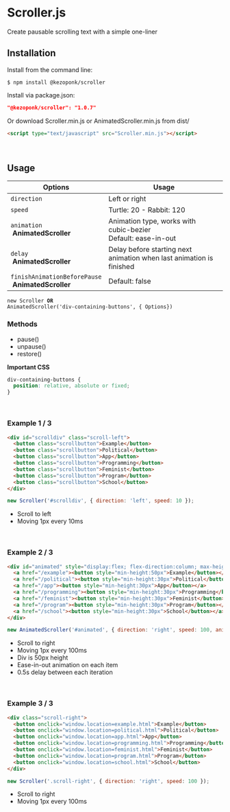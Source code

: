 # Scroller.js
Create pausable scrolling text with a simple one-liner<br>

## Installation
Install from the command line:
```shell
$ npm install @kezoponk/scroller
```
Install via package.json:
```json
"@kezoponk/scroller": "1.0.7" 
```
Or download Scroller.min.js or AnimatedScroller.min.js from dist/
```html
<script type="text/javascript" src="Scroller.min.js"></script>
```
<br>

## Usage
| Options | Usage |
| --- | --- |
| `direction` | Left or right |
| `speed` | Turtle: 20 - Rabbit: 120 |
| `animation`<br/>&nbsp;**AnimatedScroller** | Animation type, works with cubic-bezier<br>Default: ease-in-out |
| `delay`<br/>&nbsp;**AnimatedScroller** | Delay before starting next animation when last animation is finished |
| `finishAnimationBeforePause`<br/>&nbsp;**AnimatedScroller** | Default: false |

<code>new Scroller <strong>OR</strong> AnimatedScroller('div-containing-buttons', { Options})</code>
### Methods
* pause()<br>
* unpause()<br>
* restore()<br>

**Important CSS**

```css
div-containing-buttons {
  position: relative, absolute or fixed;
}
```


<br>

### Example 1 / 3

```html
<div id="scrolldiv" class="scroll-left">
  <button class="scrollbutton">Example</button>
  <button class="scrollbutton">Political</button>
  <button class="scrollbutton">App</button>
  <button class="scrollbutton">Programming</button>
  <button class="scrollbutton">Feminist</button>
  <button class="scrollbutton">Program</button>
  <button class="scrollbutton">School</button>
</div>
```
```javascript
new Scroller('#scrolldiv', { direction: 'left', speed: 10 });
```
- Scroll to left
- Moving 1px every 10ms

<br>
    
### Example 2 / 3

```html
<div id="animated" style="display:flex; flex-direction:column; max-height:100px">
  <a href="/example"><button style="min-height:50px">Example</button></a>
  <a href="/political"><button style="min-height:30px">Political</button></a>
  <a href="/app"><button style="min-height:30px">App</button></a>
  <a href="/programming"><button style="min-height:30px">Programming</button></a>
  <a href="/feminist"><button style="min-height:30px">Feminist</button></a>
  <a href="/program"><button style="min-height:30px">Program</button></a>
  <a href="/school"><button style="min-height:30px">School</button></a>
</div>
```
```javascript
new AnimatedScroller('#animated', { direction: 'right', speed: 100, animation:'linear', delay: 500 });
```
- Scroll to right
- Moving 1px every 100ms
- Div is 50px height
- Ease-in-out animation on each item
- 0.5s delay between each iteration

<br>

### Example 3 / 3

```html
<div class="scroll-right">
  <button onclick="window.location=example.html">Example</button>
  <button onclick="window.location=political.html">Political</button>
  <button onclick="window.location=app.html">App</button>
  <button onclick="window.location=programming.html">Programming</button>
  <button onclick="window.location=feminist.html">Feminist</button>
  <button onclick="window.location=program.html">Program</button>
  <button onclick="window.location=school.html">School</button>
</div>
```
```javascript
new Scroller('.scroll-right', { direction: 'right', speed: 100 });
```
- Scroll to right
- Moving 1px every 100ms
